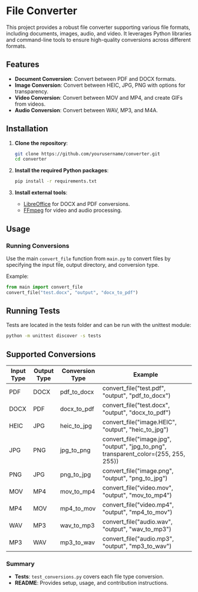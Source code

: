 # File Converter

This project provides a robust file converter supporting various file formats, including documents, images, audio, and video. It leverages Python libraries and command-line tools to ensure high-quality conversions across different formats.

## Features

- **Document Conversion**: Convert between PDF and DOCX formats.
- **Image Conversion**: Convert between HEIC, JPG, PNG with options for transparency.
- **Video Conversion**: Convert between MOV and MP4, and create GIFs from videos.
- **Audio Conversion**: Convert between WAV, MP3, and M4A.

## Installation

1. **Clone the repository**:
    ```bash
    git clone https://github.com/yourusername/converter.git
    cd converter
    ```

2. **Install the required Python packages**:
    ```bash
    pip install -r requirements.txt
    ```

3. **Install external tools**:
    - [LibreOffice](https://www.libreoffice.org/download/download/) for DOCX and PDF conversions.
    - [FFmpeg](https://ffmpeg.org/download.html) for video and audio processing.

## Usage

### Running Conversions

Use the main `convert_file` function from `main.py` to convert files by specifying the input file, output directory, and conversion type.

Example:
```python
from main import convert_file
convert_file("test.docx", "output", "docx_to_pdf")
```

## Running Tests

Tests are located in the tests folder and can be run with the unittest module:
```bash
python -m unittest discover -s tests
```

## Supported Conversions

| Input Type | Output Type | Conversion Type | Example |
|------------|-------------|-----------------|---------|
| PDF        | DOCX        | pdf_to_docx     | convert_file("test.pdf", "output", "pdf_to_docx") |
| DOCX       | PDF         | docx_to_pdf     | convert_file("test.docx", "output", "docx_to_pdf") |
| HEIC       | JPG         | heic_to_jpg     | convert_file("image.HEIC", "output", "heic_to_jpg") |
| JPG        | PNG         | jpg_to_png      | convert_file("image.jpg", "output", "jpg_to_png", transparent_color=(255, 255, 255)) |
| PNG        | JPG         | png_to_jpg      | convert_file("image.png", "output", "png_to_jpg") |
| MOV        | MP4         | mov_to_mp4      | convert_file("video.mov", "output", "mov_to_mp4") |
| MP4        | MOV         | mp4_to_mov      | convert_file("video.mp4", "output", "mp4_to_mov") |
| WAV        | MP3         | wav_to_mp3      | convert_file("audio.wav", "output", "wav_to_mp3") |
| MP3        | WAV         | mp3_to_wav      | convert_file("audio.mp3", "output", "mp3_to_wav") |



### Summary

- **Tests**: `test_conversions.py` covers each file type conversion.
- **README**: Provides setup, usage, and contribution instructions.

